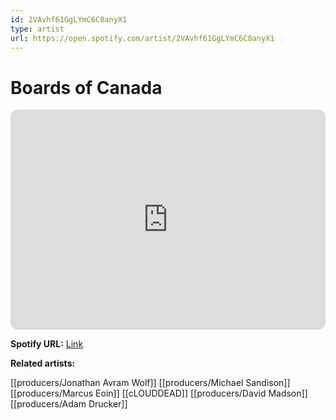 ```yaml
---
id: 2VAvhf61GgLYmC6C8anyX1
type: artist
url: https://open.spotify.com/artist/2VAvhf61GgLYmC6C8anyX1
---
```

# Boards of Canada

<iframe style="border-radius:12px" src="https://open.spotify.com/embed/artist/2VAvhf61GgLYmC6C8anyX1" width="100%" height="352" frameBorder="0" allowfullscreen="" allow="autoplay; clipboard-write; encrypted-media; fullscreen; picture-in-picture" loading="lazy"></iframe>

**Spotify URL:** [Link](https://open.spotify.com/artist/2VAvhf61GgLYmC6C8anyX1)

**Related artists:**

[[producers/Jonathan Avram Wolf]]
[[producers/Michael Sandison]]
[[producers/Marcus Eoin]]
[[cLOUDDEAD]]
[[producers/David Madson]]
[[producers/Adam Drucker]]
